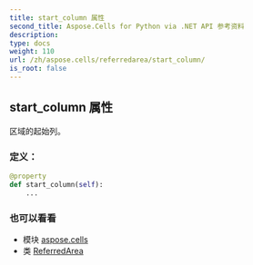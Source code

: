 ```yaml
---
title: start_column 属性
second_title: Aspose.Cells for Python via .NET API 参考资料
description:
type: docs
weight: 110
url: /zh/aspose.cells/referredarea/start_column/
is_root: false
---
```

## start_column 属性

区域的起始列。
### 定义：
```python
@property
def start_column(self):
    ...
```

### 也可以看看
* 模块 [aspose.cells](../../)
* 类 [ReferredArea](/cells/python-net/zh/aspose.cells/referredarea)
